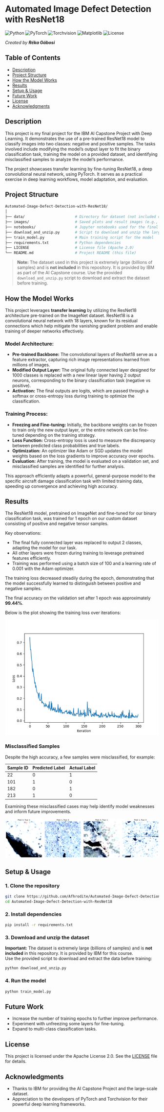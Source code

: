 # Automated Image Defect Detection with ResNet18

![Python](https://img.shields.io/badge/Python-3.8%2B-blue?logo=python)
![PyTorch](https://img.shields.io/badge/PyTorch-2.0%2B-orange?logo=pytorch)
![Torchvision](https://img.shields.io/badge/Torchvision-0.15%2B-red?logo=python)
![Matplotlib](https://img.shields.io/badge/Matplotlib-3.5%2B-yellow?logo=matplotlib)
![License](https://img.shields.io/badge/License-Apache%202.0-blue.svg)

_Created by **Réka Gábosi**_

## Table of Contents

- [Description](#description)
- [Project Structure](#project-structure)
- [How the Model Works](#how-the-model-works)
- [Results](#results)
- [Setup & Usage](#setup--usage)
- [Future Work](#future-work)
- [License](#license)
- [Acknowledgments](#acknowledgments)

## Description

This project is my final project for the IBM AI Capstone Project with Deep Learning. It demonstrates the use of a pre-trained ResNet18 model to classify images into two classes: negative and positive samples. The tasks involved include modifying the model’s output layer to fit the binary classification task, training the model on a provided dataset, and identifying misclassified samples to analyze the model’s performance.

The project showcases transfer learning by fine-tuning ResNet18, a deep convolutional neural network, using PyTorch. It serves as a practical exercise in deep learning workflows, model adaptation, and evaluation.

## Project Structure

```bash
Automated-Image-Defect-Detection-with-ResNet18/
│
├── data/                       # Directory for dataset (not included due to size)
├── images/                     # Saved plots and result images (e.g., Accuracy.png)
├── notebooks/                  # Jupyter notebooks used for the final project
├── download_and_unzip.py       # Script to download and unzip the large dataset
├── train_model.py              # Main training script for the model
├── requirements.txt            # Python dependencies
├── LICENSE                     # License file (Apache 2.0)
└── README.md                   # Project README (this file)
```

> **Note:** The dataset used in this project is extremely large (billions of samples) and is **not included** in this repository. It is provided by IBM as part of the AI Capstone course. Use the provided `download_and_unzip.py` script to download and extract the dataset before training.


## How the Model Works

This project leverages **transfer learning** by utilizing the ResNet18 architecture pre-trained on the ImageNet dataset. ResNet18 is a convolutional neural network with 18 layers, known for its residual connections which help mitigate the vanishing gradient problem and enable training of deeper networks effectively.

### Model Architecture:

- **Pre-trained Backbone:** The convolutional layers of ResNet18 serve as a feature extractor, capturing rich image representations learned from millions of images.
- **Modified Output Layer:** The original fully connected layer designed for 1000 classes is replaced with a new linear layer having 2 output neurons, corresponding to the binary classification task (negative vs positive).
- **Activation:** The final outputs are logits, which are passed through a softmax or cross-entropy loss during training to optimize the classification.

### Training Process:

- **Freezing and Fine-tuning:** Initially, the backbone weights can be frozen to train only the new output layer, or the entire network can be fine-tuned depending on the training strategy.
- **Loss Function:** Cross-entropy loss is used to measure the discrepancy between predicted class probabilities and true labels.
- **Optimization:** An optimizer like Adam or SGD updates the model weights based on the loss gradients to improve accuracy over epochs.
- **Evaluation:** After training, the model is evaluated on a validation set, and misclassified samples are identified for further analysis.

This approach efficiently adapts a powerful, general-purpose model to the specific aircraft damage classification task with limited training data, speeding up convergence and achieving high accuracy.

## Results

The ResNet18 model, pretrained on ImageNet and fine-tuned for our binary classification task, was trained for 1 epoch on our custom dataset consisting of positive and negative tensor samples.

Key observations:
- The final fully connected layer was replaced to output 2 classes, adapting the model for our task.
- All other layers were frozen during training to leverage pretrained features efficiently.
- Training was performed using a batch size of 100 and a learning rate of 0.001 with the Adam optimizer.

The training loss decreased steadily during the epoch, demonstrating that the model successfully learned to distinguish between positive and negative samples.

The final accuracy on the validation set after 1 epoch was approximately **99.44%**.

Below is the plot showing the training loss over iterations:

![Training Loss](images/Accuracy.png)

### Misclassified Samples

Despite the high accuracy, a few samples were misclassified, for example:

| Sample ID | Predicted Label | Actual Label |
|-----------|-----------------|--------------|
| 22        | 0               | 1            |
| 101       | 1               | 0            |
| 182       | 0               | 1            |
| 213       | 1               | 0            |

Examining these misclassified cases may help identify model weaknesses and inform future improvements.

![Misclassified Samples](images/Misclassified_Samples.png)

## Setup & Usage

### 1. Clone the repository

```bash
git clone https://github.com/Afhrodite/Automated-Image-Defect-Detection-with-ResNet18.git
cd Automated-Image-Defect-Detection-with-ResNet18
```

### 2. Install dependencies

```bash
pip install -r requirements.txt
```

### 3. Download and unzip the dataset

**Important:** The dataset is extremely large (billions of samples) and is **not included** in this repository. It is provided by IBM for this course.  
Use the provided script to download and extract the data before training:

```bash
python download_and_unzip.py
```

### 4. Run the model

```bash
python train_model.py
```

## Future Work

- Increase the number of training epochs to further improve performance.
- Experiment with unfreezing some layers for fine-tuning.
- Expand to multi-class classification tasks.

## License

This project is licensed under the Apache License 2.0. See the [LICENSE](LICENSE) file for details.

## Acknowledgments

- Thanks to IBM for providing the AI Capstone Project and the large-scale dataset.
- Appreciation to the developers of PyTorch and Torchvision for their powerful deep learning frameworks.

